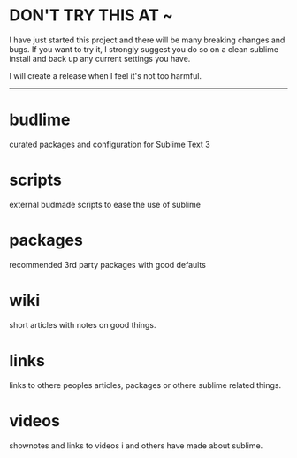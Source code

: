 # DON'T TRY THIS AT ~
I have just started this project and there will be many
breaking changes and bugs. If you want to try it, I strongly
suggest you do so on a clean sublime install and back up any
current settings you have.

I will create a release when I feel it's not too harmful.

----

# budlime
curated packages and configuration for Sublime Text 3

# scripts
external budmade scripts to ease the use of sublime

# packages
recommended 3rd party packages with good defaults

# wiki
short articles with notes on good things.

# links
links to othere peoples articles, packages or othere sublime related things.

# videos
shownotes and links to videos i and others have made about sublime.
